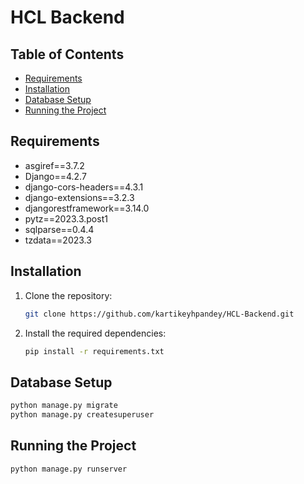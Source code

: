# HCL Backend

## Table of Contents

- [Requirements](#requirements)
- [Installation](#installation)
- [Database Setup](#database-setup)
- [Running the Project](#running-the-project)

## Requirements

- asgiref==3.7.2
- Django==4.2.7
- django-cors-headers==4.3.1
- django-extensions==3.2.3
- djangorestframework==3.14.0
- pytz==2023.3.post1
- sqlparse==0.4.4
- tzdata==2023.3


## Installation

1. Clone the repository:

   ```bash
   git clone https://github.com/kartikeyhpandey/HCL-Backend.git
   ```
2. Install the required dependencies:
   ```bash
   pip install -r requirements.txt
   ```

## Database Setup
```bash
python manage.py migrate
python manage.py createsuperuser
```

## Running the Project

```bash
python manage.py runserver
```



